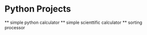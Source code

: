 # Python Projects

** simple python calculator
** simple scienttific calculator
** sorting processor
